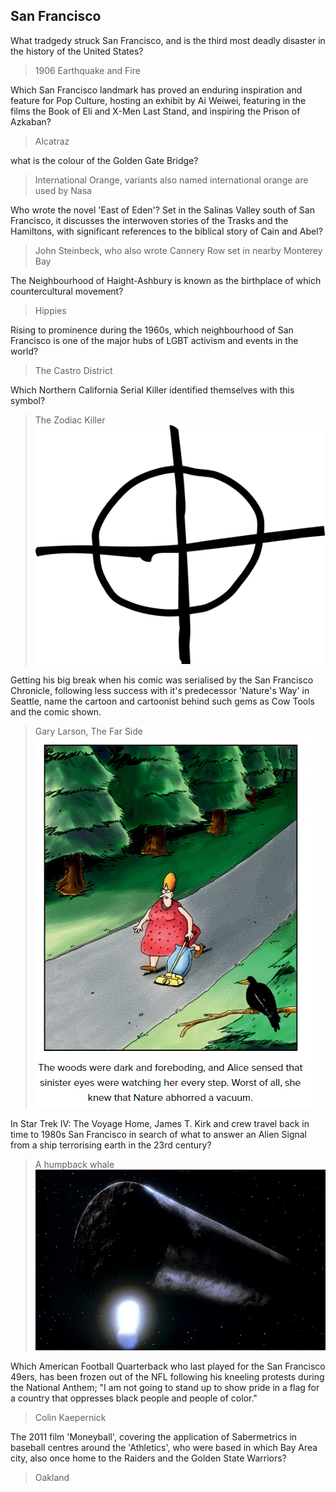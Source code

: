 ## San Francisco

What tradgedy struck San Francisco, and is the third most deadly disaster in the history of the United States?
> 1906 Earthquake and Fire

Which San Francisco landmark has proved an enduring inspiration and feature for Pop Culture, hosting an exhibit by Ai Weiwei, featuring in the films the Book of Eli and X-Men Last Stand, and inspiring the Prison of Azkaban?
> Alcatraz

what is the colour of the Golden Gate Bridge?
> International Orange, variants also named international orange are used by Nasa

Who wrote the novel 'East of Eden'? Set in the Salinas Valley south of San Francisco, it discusses the interwoven stories of the Trasks and the Hamiltons, with significant references to the biblical story of Cain and Abel?
> John Steinbeck, who also wrote Cannery Row set in nearby Monterey Bay

The Neighbourhood of Haight-Ashbury is known as the birthplace of which countercultural movement?
> Hippies

Rising to prominence during the 1960s, which neighbourhood of San Francisco is one of the major hubs of LGBT activism and events in the world?
> The Castro District

Which Northern California Serial Killer identified themselves with this symbol?
> The Zodiac Killer
![](media/zodiac.png)

Getting his big break when his comic was serialised by the San Francisco Chronicle, following less success with it's predecessor 'Nature's Way' in Seattle, name the cartoon and cartoonist behind such gems as Cow Tools and the comic shown.
> Gary Larson, The Far Side
![](media/farside.jpg)

In Star Trek IV: The Voyage Home, James T. Kirk and crew travel back in time to 1980s San Francisco in search of what to answer an Alien Signal from a ship terrorising earth in the 23rd century?
> A humpback whale
![](media/Whaleprobe2.jpg)

Which American Football Quarterback who last played for the San Francisco 49ers, has been frozen out of the NFL following his kneeling protests during the National Anthem; "I am not going to stand up to show pride in a flag for a country that oppresses black people and people of color."
> Colin Kaepernick

The 2011 film 'Moneyball', covering the application of Sabermetrics in baseball centres around the 'Athletics', who were based in which Bay Area city, also once home to the Raiders and the Golden State Warriors?
> Oakland